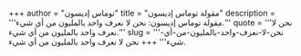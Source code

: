 +++
author = "توماس إديسون"
title = "مقولة توماس إديسون"
description = '''مقولة توماس إديسون: نحن لا نعرف واحد بالمليون من أي شيء.'''
quote = '''نحن لا نعرف واحد بالمليون من أي شيء.'''
slug = '''نحن-لا-نعرف-واحد-بالمليون-من-أي-شيء'''
+++
نحن لا نعرف واحد بالمليون من أي شيء.
